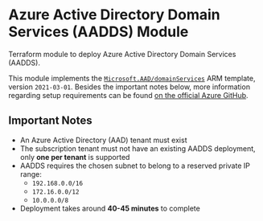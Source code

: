 # Azure Active Directory Domain Services (AADDS) Module

Terraform module to deploy Azure Active Directory Domain Services (AADDS).

This module implements the [`Microsoft.AAD/domainServices`](https://docs.microsoft.com/en-us/azure/templates/microsoft.aad/2021-03-01/domainservices) ARM template, version `2021-03-01`. Besides the important notes below, more information regarding setup requirements can be found [on the official Azure GitHub](https://github.com/Azure/azure-quickstart-templates/tree/master/101-AAD-DomainServices).

## Important Notes

- An Azure Active Directory (AAD) tenant must exist
- The subscription tenant must not have an existing AADDS deployment, only **one per tenant** is supported
- AADDS requires the chosen subnet to belong to a reserved private IP range:
  - `192.168.0.0/16`
  - `172.16.0.0/12`
  - `10.0.0.0/8`
- Deployment takes around **40-45 minutes** to complete
